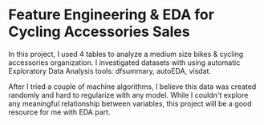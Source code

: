 # Feature Engineering & EDA for Cycling Accessories Sales

In this project, I used 4 tables to analyze a medium size bikes & cycling accessories organization. I investigated datasets with using automatic Exploratory Data Analysis tools: dfsummary, autoEDA, visdat.

After I tried a couple of machine algorithms, I believe this data was created randomly and hard to regularize with any model. While I couldn't explore any meaningful relationship between variables, this project will be a good resource for me with EDA part.
